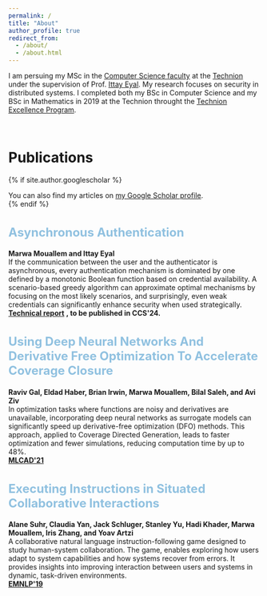 ```yaml
---
permalink: /
title: "About"
author_profile: true
redirect_from: 
  - /about/
  - /about.html
---
```


I am persuing my MSc in the [Computer Science faculty](https://cs.technion.ac.il/) at the [Technion](https://www.technion.ac.il/en/home-2/) under the supervision of Prof. [Ittay Eyal](https://ittayeyal.github.io/). 
My research focuses on security in distributed systems. 
I completed both my BSc in Computer Science and my BSc in Mathematics in 2019 at the Technion throught the [Technion Excellence Program](https://excellence.technion.ac.il/).

<br>

# Publications

{% if site.author.googlescholar %}
  <div class="wordwrap">You can also find my articles on <a href="{{site.author.googlescholar}}">my Google Scholar profile</a>.</div>
{% endif %}

<h2 style="font-size: 24px;">
  <a href="http://marwamou.github.io/publication/2024-02-17-paper-title-number-4" style="text-decoration: none; color: #90C1E0;">
   Asynchronous Authentication
  </a>
</h2>

**Marwa Mouallem and Ittay Eyal**  
If the communication between the user and the authenticator is asynchronous, every authentication mechanism is dominated by one defined by a monotonic Boolean function based on credential availability. A scenario-based greedy algorithm can approximate optimal mechanisms by focusing on the most likely scenarios, and surprisingly, even weak credentials can significantly enhance security when used strategically.  
[**Technical report**](http://marwamou.github.io/files/Asynchronous_authentication_ext.pdf) **, to be published in CCS'24.**


<h2 style="font-size: 24px;">
  <a href="http://marwamou.github.io/publication/using_dnns" style="text-decoration: none; color:#90C1E0;">
   Using Deep Neural Networks And Derivative Free Optimization To Accelerate Coverage Closure
  </a>
</h2>

**Raviv Gal, Eldad Haber, Brian Irwin, Marwa Mouallem, Bilal Saleh, and Avi Ziv**  
In optimization tasks where functions are noisy and derivatives are unavailable, incorporating deep neural networks as surrogate models can significantly speed up derivative-free optimization (DFO) methods. This approach, applied to Coverage Directed Generation, leads to faster optimization and fewer simulations, reducing computation time by up to 48%.  
[**MLCAD'21**](https://ieeexplore.ieee.org/abstract/document/9531234)


<h2 style="font-size: 24px;">
  <a href="http://marwamou.github.io/publication/executing_instructions" style="text-decoration: none; color: #90C1E0;">
   Executing Instructions in Situated Collaborative Interactions
  </a>
</h2>

**Alane Suhr, Claudia Yan, Jack Schluger, Stanley Yu, Hadi Khader, Marwa Mouallem, Iris Zhang, and Yoav Artzi**  
A collaborative natural language instruction-following game designed to study human-system collaboration. The game, enables exploring how users adapt to system capabilities and how systems recover from errors. It provides insights into improving interaction between users and systems in dynamic, task-driven environments.  
[**EMNLP'19**](http://marwamou.github.io/files/Executing_Instructions.pdf)




